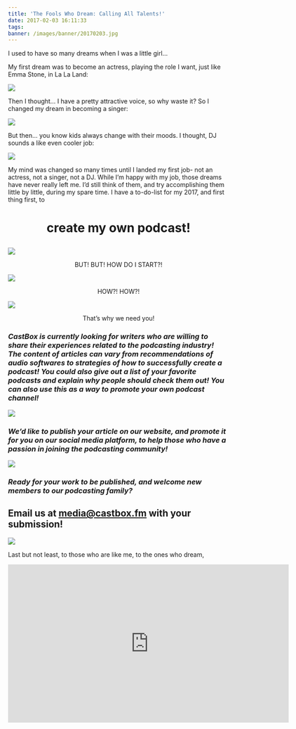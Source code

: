 ```yaml
---
title: 'The Fools Who Dream: Calling All Talents!'
date: 2017-02-03 16:11:33
tags:
banner: /images/banner/20170203.jpg
---
```


I used to have so many dreams when I was a little girl…

My first dream was to become an actress, playing the role I want, just like Emma Stone, in La La Land:

![](https://cdn-images-1.medium.com/max/800/1*OHWPe2o3mSoqHy_TYVjckw.gif)

Then I thought… I have a pretty attractive voice, so why waste it? So I changed my dream in becoming a singer:

![](https://cdn-images-1.medium.com/max/800/1*97ARDfALC5xPGy_QNL6VPQ.gif)

But then… you know kids always change with their moods. I thought, DJ sounds a like even cooler job:

![](https://cdn-images-1.medium.com/max/800/1*TPNztul6BN9cGPNn-bqmPA.gif)

My mind was changed so many times until I landed my first job- not an actress, not a singer, not a DJ. While I’m happy with my job, those dreams have never really left me. I’d still think of them, and try accomplishing them little by little, during my spare time. I have a to-do-list for my 2017, and first thing first, to

# <p style="text-align: center;">create my own podcast!</p>

![](https://cdn-images-1.medium.com/max/800/1*HMNXTnXZYojdITyqLJ3sDA.gif)

<p style="text-align: center;">BUT! BUT! HOW DO I START?!</p>

![](https://cdn-images-1.medium.com/max/800/1*vtluS2pH9xQeYIApu8o0Rg.gif)

<p style="text-align: center;">HOW?! HOW?!</p>

![](https://cdn-images-1.medium.com/max/800/1*PqQyLO4N5az2-t7bhMzD4Q.gif)

<p style="text-align: center;">That’s why we need you!</p>

### _CastBox is currently looking for writers who are willing to share their experiences related to the podcasting industry! The content of articles can vary from recommendations of audio softwares to strategies of how to successfully create a podcast! You could also give out a list of your favorite podcasts and explain why people should check them out! You can also use this as a way to promote your own podcast channel!_

![](https://cdn-images-1.medium.com/max/800/1*7qdoGQ0N-1RCSGkolwVRqA.gif)

### _We’d like to publish your article on our website, and promote it for you on our social media platform, to help those who have a passion in joining the podcasting community!_

![](https://cdn-images-1.medium.com/max/800/1*wTYpeXh232fJKGsmg7QnYA.gif)

### _Ready for your work to be published, and welcome new members to our podcasting family?_

## Email us at [media@castbox.fm](mailto:media@castbox.fm) with your submission!

![](https://cdn-images-1.medium.com/max/800/1*SmiBMAs9E7QtIC0RhOwmUQ.gif)

Last but not least, to those who are like me, to the ones who dream,

<iframe width="640" height="360" src="https://www.youtube.com/embed/UlunjmpaRVU" frameborder="0" allowfullscreen></iframe>



</section>
